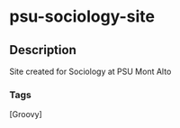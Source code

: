 # psu-sociology-site

## Description
Site created for Sociology at PSU Mont Alto

### Tags
[Groovy]
